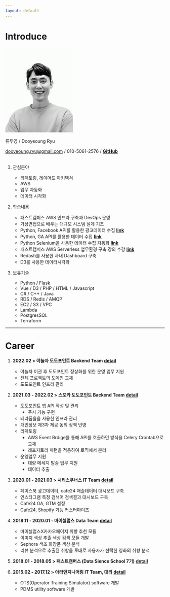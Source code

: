 ```yaml
---
layout: default
---
```


#  Introduce 
<img class="profile-picture" src="rdy.jpg">

류두영 / Dooyeoung Ryu

dooyeoung.ryu@gmail.com / 010-5061-2576 / [**GitHub**](https://github.com/dooyeoung)
<br><br>

1. 관심분야 
	- 리펙토링, 레이어드 아키텍쳐
	- AWS
	- 업무 자동화
	- 데이터 시각화

1. 학습내용 
	- 패스트캠퍼스 AWS 인프라 구축과 DevOps 운영 
	- 가상면접으로 배우는 대규모 시스템 설계 기초
	- Python, Facebook API를 활용한 광고데이터 수집 [**link**](https://dooyeoung.tistory.com/35)
	- Python, GA API를 활용한 데이터 수집  [**link**](https://dooyeoung.tistory.com/36)
	- Python Selenium을 사용한 데이터 수집 자동화   [**link**](https://github.com/dooyeoung/crawling)
	- 패스트캠퍼스 AWS Serverless 업무환경 구축 강의 수강 [**link**](https://dooyeoung.tistory.com/30)
	- Redash를 사용한 사내 Dashboard 구축
	- D3를 사용한 데이터시각화

1. 보유기술 
	- Python / Flask
	- Vue / D3 / PHP / HTML / Javascript
	- C# / C++ / Java
	- RDS / Redis / AMQP
	- EC2 / S3 / VPC 
	- Lambda
	- PostgresSQL
	- Terraform

---

# Career
1. **2022.02 > 야놀자 도도포인트 Backend Team** [**detail**](projects/dodopoint)
	- 야놀자 이관 후 도도포인트 정상화를 위한 운영 업무 지원
	- 전체 프로젝트의 도메인 교체
	- 도도포인트 인프라 관리

1. **2021.03 - 2022.02 > 스포카 도도포인트 Backend Team** [**detail**](projects/dodopoint)
	- 도도포인트 앱 API 작성 및 관리
		- 푸시 기능 구현
	- 테라폼을을 사용한 인프라 관리
	- 개인정보 제3자 제공 동의 정책 반영
	- 리펙토링
		- AWS Event Brdige를 통해 API를 호출하던 방식을 Celery Crontab으로 교체
		- 레포지토리 패턴을 적용하여 로직에서 분리
	- 운영업무 지원
		- 대량 메세지 발송 업무 지원
		- 데이터 추출

1. **2020.01 - 2021.03 > 시티스푸너스 IT Team** [**detail**](projects/cityspooners)
	- 페이스북 광고데이터, cafe24 매출데이터 대시보드 구축
	- 인스타그램 특정 검색어 검색결과 대시보드 구축
	- Cafe24 GA, GTM 설정
	- Cafe24, Shopify 기능 커스터마이즈

1. **2018.11 - 2020.01 - 마이셀럽스 Data Team** [**detail**](projects/mycelebs)
	- 마이셀럽스X카카오페이지 취향 추천 모듈
	- 이미지 색상 추출 색상 검색 모듈 개발
	- Sephora 색조 화장품 색상 분석
	- 리뷰 분석으로 추출된 취향을 토대로 사용자가 선택한 영화의 취향 분석 

1. **2018.01 - 2018.05 > 패스트캠퍼스 (Data Sience School 7기)** [**detail**](projects/fastcampus)

1. **2015.02 - 2017.12 > 아라엔지니어링  IT Team, 대리** [**detail**](projects/ara)
	- OTS(Operator Training Simulator) software 개발
	- PDMS utility software 개발
